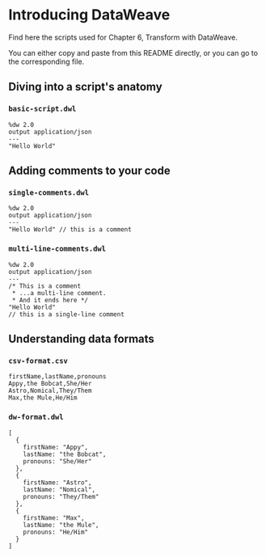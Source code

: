 # Introducing DataWeave

Find here the scripts used for Chapter 6, Transform with DataWeave.

You can either copy and paste from this README directly, or you can go to the corresponding file.

## Diving into a script's anatomy

### `basic-script.dwl`

```dataweave
%dw 2.0
output application/json
---
"Hello World"
```

## Adding comments to your code

### `single-comments.dwl`

```dataweave
%dw 2.0
output application/json
---
"Hello World" // this is a comment
```

### `multi-line-comments.dwl`

```dataweave
%dw 2.0
output application/json
---
/* This is a comment
 * ...a multi-line comment.
 * And it ends here */
"Hello World" 
// this is a single-line comment
```

## Understanding data formats

### `csv-format.csv`

```csv
firstName,lastName,pronouns
Appy,the Bobcat,She/Her
Astro,Nomical,They/Them
Max,the Mule,He/Him
```

### `dw-format.dwl`

```dataweave
[
  {
    firstName: "Appy",
    lastName: "the Bobcat",
    pronouns: "She/Her"
  }, 
  {
    firstName: "Astro",
    lastName: "Nomical",
    pronouns: "They/Them"
  }, 
  {
    firstName: "Max",
    lastName: "the Mule",
    pronouns: "He/Him"
  }
]
```